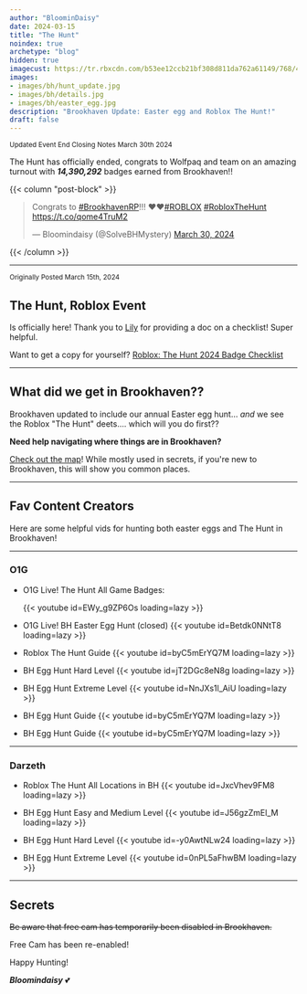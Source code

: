 ```yaml
---
author: "BloominDaisy"
date: 2024-03-15
title: "The Hunt"
noindex: true
archetype: "blog"
hidden: true
imagecust: https://tr.rbxcdn.com/b53ee12ccb21bf308d811da762a61149/768/432/Image/Png
images: 
- images/bh/hunt_update.jpg
- images/bh/details.jpg
- images/bh/easter_egg.jpg
description: "Brookhaven Update: Easter egg and Roblox The Hunt!"
draft: false
---
```

<sub>Updated Event End Closing Notes March 30th 2024</sub>


The Hunt has officially ended, congrats to Wolfpaq and team on an amazing turnout with **_14,390,292_** badges earned from Brookhaven!!

{{< column "post-block" >}}
<blockquote class="twitter-tweet"><p lang="en" dir="ltr">Congrats to <a href="https://twitter.com/hashtag/BrookhavenRP?src=hash&amp;ref_src=twsrc%5Etfw">#BrookhavenRP</a>!!! ❤️❤️<a href="https://twitter.com/hashtag/ROBLOX?src=hash&amp;ref_src=twsrc%5Etfw">#ROBLOX</a> <a href="https://twitter.com/hashtag/RobloxTheHunt?src=hash&amp;ref_src=twsrc%5Etfw">#RobloxTheHunt</a> <a href="https://t.co/qome4TruM2">https://t.co/qome4TruM2</a></p>&mdash; Bloomindaisy (@SolveBHMystery) <a href="https://twitter.com/SolveBHMystery/status/1774151281587679376?ref_src=twsrc%5Etfw">March 30, 2024</a></blockquote> <script async src="https://platform.twitter.com/widgets.js" charset="utf-8"></script>
{{< /column >}}

---
<sub>Originally Posted March 15th, 2024</sub>

 ## The Hunt, Roblox Event

 Is officially here! Thank you to [Lily](https://twitter.com/LilyGia_) for providing a doc on a checklist! Super helpful. 

 Want to get a copy for yourself? [Roblox: The Hunt 2024 Badge Checklist](https://docs.google.com/spreadsheets/d/1R4xvrfpdI-iIQnNqRYMxlTM8BS5BeDUwnfEZ7Y8SOe4/edit?usp=sharing)

---

## What did we get in Brookhaven??

Brookhaven updated to include our annual Easter egg hunt... _and_ we see the Roblox "The Hunt" deets.... which will you do first??

**Need help navigating where things are in Brookhaven?**

 [Check out the map](map/poi/)! While mostly used in secrets, if you're new to Brookhaven, this will show you common places.


---

## Fav Content Creators

Here are some helpful vids for hunting both easter eggs and The Hunt in Brookhaven!

---

### O1G

<div class="grid-1 post-block-dot">

- O1G Live! The Hunt All Game Badges: <div class="grid-1">{{< youtube id=EWy_g9ZP6Os loading=lazy >}}</div>

- O1G Live! BH Easter Egg Hunt (closed) {{< youtube id=Betdk0NNtT8 loading=lazy >}}

- Roblox The Hunt Guide {{< youtube id=byC5mErYQ7M loading=lazy >}}

- BH Egg Hunt Hard Level {{< youtube id=jT2DGc8eN8g loading=lazy >}}

- BH Egg Hunt Extreme Level  {{< youtube id=NnJXs1l_AiU loading=lazy >}}

- BH Egg Hunt Guide {{< youtube id=byC5mErYQ7M loading=lazy >}}

- BH Egg Hunt Guide {{< youtube id=byC5mErYQ7M loading=lazy >}}
</div>



---

### Darzeth

<div class="grid-2 post-block-dot">

- Roblox The Hunt All Locations in BH {{< youtube id=JxcVhev9FM8 loading=lazy >}}

- BH Egg Hunt Easy and Medium Level {{< youtube id=J56gzZmEl_M loading=lazy >}}

- BH Egg Hunt Hard Level {{< youtube id=-y0AwtNLw24 loading=lazy >}}

- BH Egg Hunt Extreme Level {{< youtube id=0nPL5aFhwBM loading=lazy >}}

</div>

---


## Secrets

~~Be aware that free cam has temporarily been disabled in Brookhaven.~~

Free Cam has been re-enabled!

Happy Hunting!

_**Bloomindaisy**_ <span class="nowrap"><span class="emojify">💕</span>